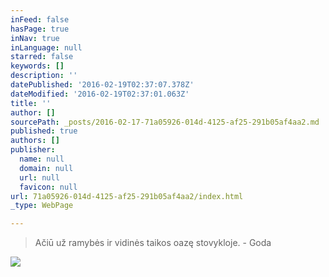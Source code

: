 ```yaml
---
inFeed: false
hasPage: true
inNav: true
inLanguage: null
starred: false
keywords: []
description: ''
datePublished: '2016-02-19T02:37:07.378Z'
dateModified: '2016-02-19T02:37:01.063Z'
title: ''
author: []
sourcePath: _posts/2016-02-17-71a05926-014d-4125-af25-291b05af4aa2.md
published: true
authors: []
publisher:
  name: null
  domain: null
  url: null
  favicon: null
url: 71a05926-014d-4125-af25-291b05af4aa2/index.html
_type: WebPage

---
```

> Ačiū už ramybės ir vidinės taikos oazę stovykloje. - Goda

![](https://s3-us-west-2.amazonaws.com/the-grid-img/p/d2be076e789e664eaaba1e3ca32e6acb2344844a.jpg)